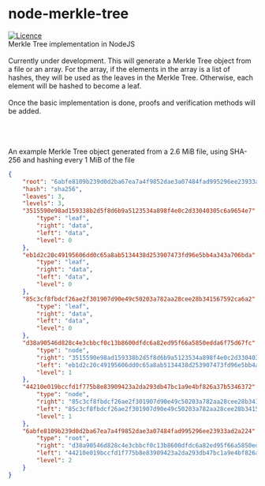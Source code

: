 # node-merkle-tree
[![Licence](https://img.shields.io/github/license/mashape/apistatus.svg)](https://github.com/devedge/node-merkle-tree/blob/master/LICENSE) <br>
Merkle Tree implementation in NodeJS
<br><br>
Currently under development. This will generate a Merkle Tree object from a file or an array. For the array, if the elements in the array is a list of hashes, they will be used as the leaves in the Merkle Tree. Otherwise, each element will be hashed to become a leaf.
<br><br>
Once the basic implementation is done, proofs and verification methods will be added.



<br><br><br>
An example Merkle Tree object generated from a 2.6 MiB file, using SHA-256 and hashing every 1 MiB of the file
```json
{
    "root": "6abfe8109b239d0d2ba67ea7a4f9852dae3a07484fad995296ee23933ad2a224",
    "hash": "sha256",
    "leaves": 3,
    "levels": 3,
    "3515590e98ad159338b2d5f8d6b9a5123534a898f4e0c2d33040305c6a9654e7": {
        "type": "leaf",
        "right": "data",
        "left": "data",
        "level": 0
    },
    "eb1d2c20c49195606dd0c65a8ab5134438d253907473fd96e5bb4a343a706bda": {
        "type": "leaf",
        "right": "data",
        "left": "data",
        "level": 0
    },
    "85c3cf8fbdcf26ae2f301907d90e49c50203a782aa28cee28b341567592ca6a2": {
        "type": "leaf",
        "right": "data",
        "left": "data",
        "level": 0
    },
    "d38a90546d828c4e3cbbcf0c13b8600dfdc6a82ed95f66a5850edda6f75d67fc": {
        "type": "node",
        "right": "3515590e98ad159338b2d5f8d6b9a5123534a898f4e0c2d33040305c6a9654e7",
        "left": "eb1d2c20c49195606dd0c65a8ab5134438d253907473fd96e5bb4a343a706bda",
        "level": 1
    },
    "44210e019bccfd1f775b8e83909423a2da293db47bc1a9e4bf826a37b5346372": {
        "type": "node",
        "right": "85c3cf8fbdcf26ae2f301907d90e49c50203a782aa28cee28b341567592ca6a2",
        "left": "85c3cf8fbdcf26ae2f301907d90e49c50203a782aa28cee28b341567592ca6a2",
        "level": 1
    },
    "6abfe8109b239d0d2ba67ea7a4f9852dae3a07484fad995296ee23933ad2a224": {
        "type": "root",
        "right": "d38a90546d828c4e3cbbcf0c13b8600dfdc6a82ed95f66a5850edda6f75d67fc",
        "left": "44210e019bccfd1f775b8e83909423a2da293db47bc1a9e4bf826a37b5346372",
        "level": 2
    }
}
```